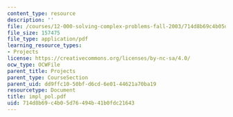 ```yaml
---
content_type: resource
description: ''
file: /courses/12-000-solving-complex-problems-fall-2003/714d8b69c4b05d76494b41b0fdc21643_impl_pol.pdf
file_size: 157475
file_type: application/pdf
learning_resource_types:
- Projects
license: https://creativecommons.org/licenses/by-nc-sa/4.0/
ocw_type: OCWFile
parent_title: Projects
parent_type: CourseSection
parent_uid: dd9ffc10-50bf-d6cd-6e01-44621a70ba19
resourcetype: Document
title: impl_pol.pdf
uid: 714d8b69-c4b0-5d76-494b-41b0fdc21643
---
```

